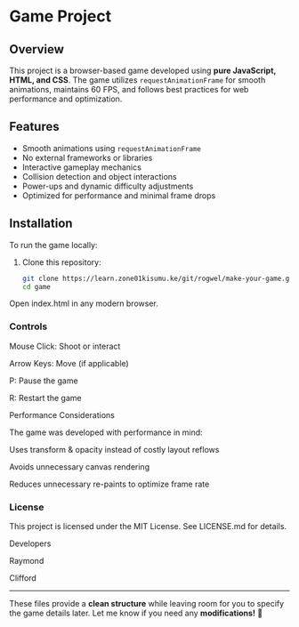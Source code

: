 # Game Project  

## Overview  
This project is a browser-based game developed using **pure JavaScript, HTML, and CSS**. The game utilizes `requestAnimationFrame` for smooth animations, maintains 60 FPS, and follows best practices for web performance and optimization.  

## Features  
- Smooth animations using `requestAnimationFrame`  
- No external frameworks or libraries  
- Interactive gameplay mechanics  
- Collision detection and object interactions  
- Power-ups and dynamic difficulty adjustments  
- Optimized for performance and minimal frame drops  

## Installation  
To run the game locally:  
1. Clone this repository:  
   ```bash
   git clone https://learn.zone01kisumu.ke/git/rogwel/make-your-game.git game
   cd game
   ```

Open index.html in any modern browser.



### Controls

Mouse Click: Shoot or interact

Arrow Keys: Move (if applicable)

P: Pause the game

R: Restart the game


Performance Considerations

The game was developed with performance in mind:

Uses transform & opacity instead of costly layout reflows

Avoids unnecessary canvas rendering

Reduces unnecessary re-paints to optimize frame rate


### License

This project is licensed under the MIT License. See LICENSE.md for details.

Developers

Raymond

Clifford


---

These files provide a **clean structure** while leaving room for you to specify the game details later. Let me know if you need any **modifications!** 🚀

